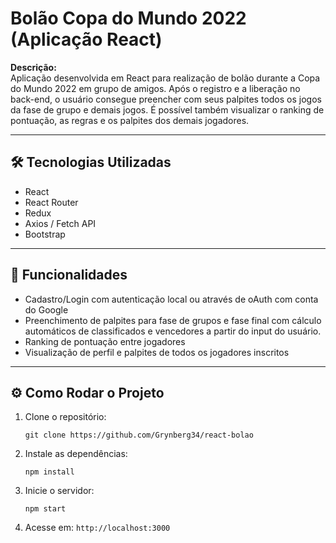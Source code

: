 
# Bolão Copa do Mundo 2022 (Aplicação React)

**Descrição:**  
Aplicação desenvolvida em React para realização de bolão durante a Copa do Mundo 2022 em grupo de amigos. Após o registro e a liberação no back-end, o usuário consegue preencher com seus palpites todos os jogos da fase de grupo e demais jogos. É possível também visualizar o ranking de pontuação, as regras e os palpites dos demais jogadores.

---

## 🛠 Tecnologias Utilizadas

- React
- React Router
- Redux
- Axios / Fetch API
- Bootstrap
 
---

## 🚀 Funcionalidades

- Cadastro/Login com autenticação local ou através de oAuth com conta do Google
- Preenchimento de palpites para fase de grupos e fase final com cálculo automáticos de classificados e vencedores a partir do input do usuário.
- Ranking de pontuação entre jogadores
- Visualização de perfil e palpites de todos os jogadores inscritos


---

## ⚙️ Como Rodar o Projeto

1. Clone o repositório:  
   ```
   git clone https://github.com/Grynberg34/react-bolao
   ```
2. Instale as dependências:  
   ```
   npm install
   ```
3. Inicie o servidor:  
   ```
   npm start
   ```
4. Acesse em: `http://localhost:3000`